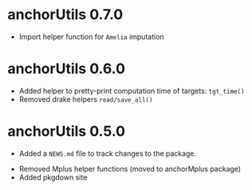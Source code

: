 # anchorUtils 0.7.0

+ Import helper function for `Amelia` imputation

# anchorUtils 0.6.0

+ Added helper to pretty-print computation time of targets: `tgt_time()`
+ Removed drake helpers `read/save_all()`

# anchorUtils 0.5.0

* Added a `NEWS.md` file to track changes to the package.
+ Removed Mplus helper functions (moved to anchorMplus package)
+ Added pkgdown site
